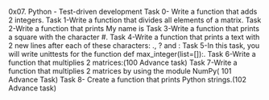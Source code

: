 0x07. Python - Test-driven development
Task 0- Write a function that adds 2 integers.
Task 1-Write a function that divides all elements of a matrix.
Task 2-Write a function that prints My name is <first name> <last name>
Task 3-Write a function that prints a square with the character #.
Task 4-Write a function that prints a text with 2 new lines after each of these characters: ., ? and :
Task 5-In this task, you will write unittests for the function def max_integer(list=[]):.
Task 6-Write a function that multiplies 2 matrices:(100 Advance task)
Task 7-Write a function that multiplies 2 matrices by using the module NumPy( 101 Advance Task)
Task 8- Create a function that prints Python strings.(102 Advance task)
